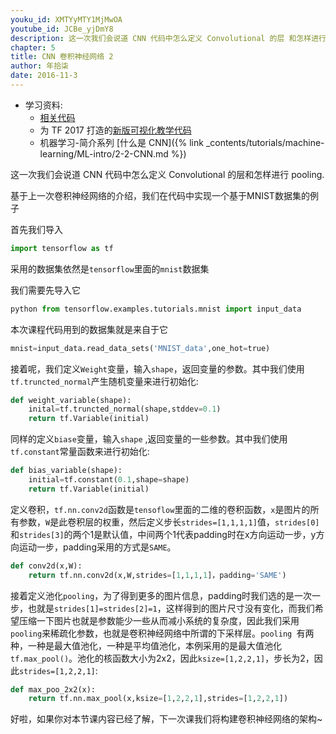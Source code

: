 ```yaml
---
youku_id: XMTYyMTY1MjMwOA
youtube_id: JCBe_yjDmY8
description: 这一次我们会说道 CNN 代码中怎么定义 Convolutional 的层 和怎样进行 pooling.
chapter: 5
title: CNN 卷积神经网络 2
author: 年拾柒
date: 2016-11-3
---
```

* 学习资料:
  * [相关代码](https://github.com/MorvanZhou/tutorials/tree/master/tensorflowTUT/tf18_CNN2)
  * 为 TF 2017 打造的[新版可视化教学代码](https://github.com/MorvanZhou/Tensorflow-Tutorial)
  * 机器学习-简介系列 [什么是 CNN]({% link _contents/tutorials/machine-learning/ML-intro/2-2-CNN.md %})
  
这一次我们会说道 CNN 代码中怎么定义 Convolutional 的层和怎样进行 pooling.

基于上一次卷积神经网络的介绍，我们在代码中实现一个基于MNIST数据集的例子 

首先我们导入 

```python
import tensorflow as tf
```

采用的数据集依然是`tensorflow`里面的`mnist`数据集

我们需要先导入它

```python
python from tensorflow.examples.tutorials.mnist import input_data
```

本次课程代码用到的数据集就是来自于它 

```python
mnist=input_data.read_data_sets('MNIST_data',one_hot=true)
```
接着呢，我们定义`Weight`变量，输入`shape`，返回变量的参数。其中我们使用`tf.truncted_normal`产生随机变量来进行初始化:

```python
def weight_variable(shape): 
	inital=tf.truncted_normal(shape,stddev=0.1)
	return tf.Variable(initial)
```

同样的定义`biase`变量，输入`shape` ,返回变量的一些参数。其中我们使用`tf.constant`常量函数来进行初始化:

```python
def bias_variable(shape): 
	initial=tf.constant(0.1,shape=shape) 
	return tf.Variable(initial)
```

定义卷积，`tf.nn.conv2d`函数是`tensoflow`里面的二维的卷积函数，`x`是图片的所有参数，`W`是此卷积层的权重，然后定义步长`strides=[1,1,1,1]`值，`strides[0]`和`strides[3]`的两个1是默认值，中间两个1代表padding时在x方向运动一步，y方向运动一步，padding采用的方式是`SAME`。 

```python
def conv2d(x,W):
	return tf.nn.conv2d(x,W,strides=[1,1,1,1]，padding='SAME') 
```

接着定义池化`pooling`，为了得到更多的图片信息，padding时我们选的是一次一步，也就是`strides[1]=strides[2]=1`，这样得到的图片尺寸没有变化，而我们希望压缩一下图片也就是参数能少一些从而减小系统的复杂度，因此我们采用`pooling`来稀疏化参数，也就是卷积神经网络中所谓的下采样层。`pooling `有两种，一种是最大值池化，一种是平均值池化，本例采用的是最大值池化`tf.max_pool()`。池化的核函数大小为2x2，因此`ksize=[1,2,2,1]`，步长为2，因此`strides=[1,2,2,1]`:

```python
def max_poo_2x2(x): 
	return tf.nn.max_pool(x,ksize=[1,2,2,1],strides=[1,2,2,1])
```


好啦，如果你对本节课内容已经了解，下一次课我们将构建卷积神经网络的架构~

